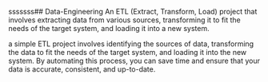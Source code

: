 sssssss## Data-Engineering
An ETL (Extract, Transform, Load) project that involves extracting data from various sources, transforming it to fit the needs of the target system, and loading it into a new system.

a simple ETL project involves identifying the sources of data, transforming the data to fit the needs of the target system, and loading it into the new system. By automating this process, you can save time and ensure that your data is accurate, consistent, and up-to-date.
